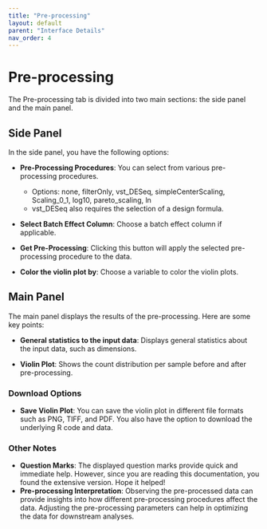 ```yaml
---
title: "Pre-processing"
layout: default
parent: "Interface Details"
nav_order: 4
---
```


# Pre-processing

The Pre-processing tab is divided into two main sections: the side panel and the main panel.

## Side Panel

In the side panel, you have the following options:

- **Pre-Processing Procedures**: You can select from various pre-processing procedures.
  - Options: none, filterOnly, vst_DESeq, simpleCenterScaling, Scaling_0_1, log10, pareto_scaling, ln
  - vst_DESeq also requires the selection of a design formula.

- **Select Batch Effect Column**: Choose a batch effect column if applicable.

- **Get Pre-Processing**: Clicking this button will apply the selected pre-processing procedure to the data.

- **Color the violin plot by**: Choose a variable to color the violin plots.

## Main Panel

The main panel displays the results of the pre-processing. Here are some key points:

- **General statistics to the input data**: Displays general statistics about the input data, such as dimensions.

- **Violin Plot**: Shows the count distribution per sample before and after 
  pre-processing.

### Download Options

- **Save Violin Plot**: You can save the violin plot in different file formats such as PNG, TIFF, and PDF. You also have the option to download the underlying R code and data.

### Other Notes

- **Question Marks**: The displayed question marks provide quick and immediate help. However, since you are reading this documentation, you found the extensive version. Hope it helped!
- **Pre-processing Interpretation**: Observing the pre-processed data can provide insights into how different pre-processing procedures affect the data. Adjusting the pre-processing parameters can help in optimizing the data for downstream analyses.
